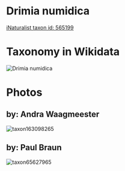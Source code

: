
Drimia numidica
===============
  
[iNaturalist taxon id: 565199](https://www.inaturalist.org/taxa/565199)
# Taxonomy in Wikidata
  
![Drimia numidica](../wikidata_schemas/Drimia_numidica.gv.png)
# Photos

## by: Andra Waagmeester
  
![taxon163098265](https://inaturalist-open-data.s3.amazonaws.com/photos/174805195/medium.jpg)
## by: Paul Braun
  
![taxon65627965](https://inaturalist-open-data.s3.amazonaws.com/photos/70684214/medium.jpg)